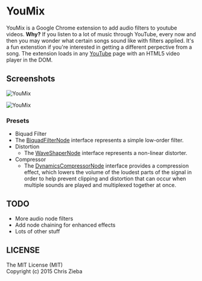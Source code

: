 # YouMix

YouMix is a Google Chrome extension to add audio filters to youtube videos. **Why?** If you listen to a lot of music through YouTube, every now and then you may wonder what certain songs sound like with filters applied. It's a fun extenstion if you're interested in getting a different perpective from a song. The extension loads in any [YouTube](https://youtube.com) page with an HTML5 video player in the DOM.

## Screenshots

![YouMix](https://raw.githubusercontent.com/ChrisZieba/youmix/master/screenshots/youmix4.png)  

![YouMix](https://raw.githubusercontent.com/ChrisZieba/youmix/master/screenshots/youmix2.png)

### Presets
- Biquad Filter
 - The [BiquadFilterNode](https://developer.mozilla.org/en-US/docs/Web/API/BiquadFilterNode) interface represents a simple low-order filter.
- Distortion
  - The [WaveShaperNode](https://developer.mozilla.org/en-US/docs/Web/API/WaveShaperNode) interface represents a non-linear distorter.
- Compressor
  - The [DynamicsCompressorNode](https://developer.mozilla.org/en-US/docs/Web/API/DynamicsCompressorNode) interface provides a compression effect, which lowers the volume of the loudest parts of the signal in order to help prevent clipping and distortion that can occur when multiple sounds are played and multiplexed together at once.

## TODO

- More audio node filters
- Add node chaining for enhanced effects
- Lots of other stuff

## LICENSE

The MIT License (MIT)  
Copyright (c) 2015 Chris Zieba
